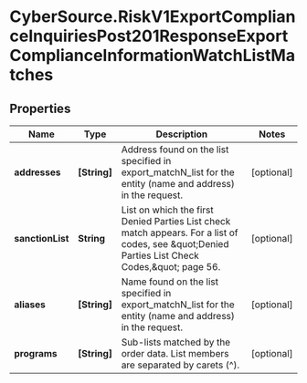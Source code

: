 # CyberSource.RiskV1ExportComplianceInquiriesPost201ResponseExportComplianceInformationWatchListMatches

## Properties
Name | Type | Description | Notes
------------ | ------------- | ------------- | -------------
**addresses** | **[String]** | Address found on the list specified in export_matchN_list for the entity (name and address) in the request.  | [optional] 
**sanctionList** | **String** | List on which the first Denied Parties List check match appears. For a list of codes, see \&quot;Denied Parties List Check Codes,\&quot; page 56.  | [optional] 
**aliases** | **[String]** | Name found on the list specified in export_matchN_list for the entity (name and address) in the request.  | [optional] 
**programs** | **[String]** | Sub-lists matched by the order data. List members are separated by carets (^). | [optional] 


